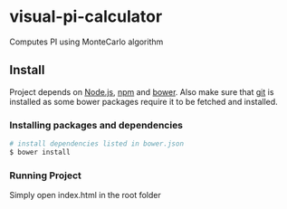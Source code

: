 # visual-pi-calculator
Computes PI using MonteCarlo algorithm

## Install

Project depends on [Node.js](http://nodejs.org/), [npm](http://npmjs.org/) and [bower](https://bower.io/). Also make sure that [git](http://git-scm.com/) is installed as some bower
packages require it to be fetched and installed.

### Installing packages and dependencies

```sh
# install dependencies listed in bower.json
$ bower install
```

### Running Project

Simply open index.html in the root folder
